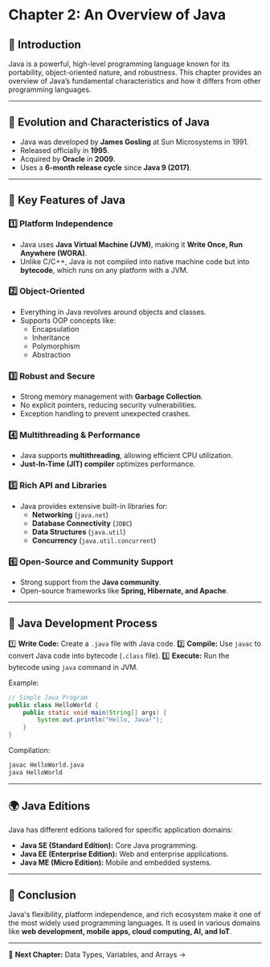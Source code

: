 # Chapter 2: An Overview of Java

## 📌 Introduction
Java is a powerful, high-level programming language known for its portability, object-oriented nature, and robustness. This chapter provides an overview of Java’s fundamental characteristics and how it differs from other programming languages.

---

## 🚀 Evolution and Characteristics of Java
- Java was developed by **James Gosling** at Sun Microsystems in 1991.
- Released officially in **1995**.
- Acquired by **Oracle** in **2009**.
- Uses a **6-month release cycle** since **Java 9 (2017)**.

---

## 🎯 Key Features of Java
### 1️⃣ **Platform Independence**
   - Java uses **Java Virtual Machine (JVM)**, making it **Write Once, Run Anywhere (WORA)**.
   - Unlike C/C++, Java is not compiled into native machine code but into **bytecode**, which runs on any platform with a JVM.

### 2️⃣ **Object-Oriented**
   - Everything in Java revolves around objects and classes.
   - Supports OOP concepts like:
     - Encapsulation
     - Inheritance
     - Polymorphism
     - Abstraction

### 3️⃣ **Robust and Secure**
   - Strong memory management with **Garbage Collection**.
   - No explicit pointers, reducing security vulnerabilities.
   - Exception handling to prevent unexpected crashes.

### 4️⃣ **Multithreading & Performance**
   - Java supports **multithreading**, allowing efficient CPU utilization.
   - **Just-In-Time (JIT) compiler** optimizes performance.

### 5️⃣ **Rich API and Libraries**
   - Java provides extensive built-in libraries for:
     - **Networking** (`java.net`)
     - **Database Connectivity** (`JDBC`)
     - **Data Structures** (`java.util`)
     - **Concurrency** (`java.util.concurrent`)

### 6️⃣ **Open-Source and Community Support**
   - Strong support from the **Java community**.
   - Open-source frameworks like **Spring, Hibernate, and Apache**.

---

## 🔄 Java Development Process
1️⃣ **Write Code:** Create a `.java` file with Java code.
2️⃣ **Compile:** Use `javac` to convert Java code into bytecode (`.class` file).
3️⃣ **Execute:** Run the bytecode using `java` command in JVM.

Example:
```java
// Simple Java Program
public class HelloWorld {
    public static void main(String[] args) {
        System.out.println("Hello, Java!");
    }
}
```

Compilation:
```sh
javac HelloWorld.java
java HelloWorld
```

---

## 🌍 Java Editions
Java has different editions tailored for specific application domains:
- **Java SE (Standard Edition):** Core Java programming.
- **Java EE (Enterprise Edition):** Web and enterprise applications.
- **Java ME (Micro Edition):** Mobile and embedded systems.

---

## 📌 Conclusion
Java's flexibility, platform independence, and rich ecosystem make it one of the most widely used programming languages. It is used in various domains like **web development, mobile apps, cloud computing, AI, and IoT**.

---

🔹 **Next Chapter:** Data Types, Variables, and Arrays →
